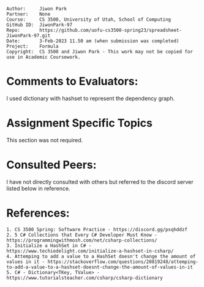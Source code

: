 ﻿
```
Author:     Jiwon Park
Partner:    None
Course:     CS 3500, University of Utah, School of Computing
GitHub ID:  JiwonPark-97
Repo:       https://github.com/uofu-cs3500-spring23/spreadsheet-JiwonPark-97.git
Date:       3-Feb-2023 11.50 am (when submission was completed) 
Project:    Formula
Copyright:  CS 3500 and Jiwon Park - This work may not be copied for use in Academic Coursework.
```

# Comments to Evaluators:

I used dictionary with hashset to represent the dependency graph.

# Assignment Specific Topics

This section was not required.

# Consulted Peers:

I have not directly consulted with others but referred to the discord server listed below in reference.

# References:

    1. CS 3500 Spring: Software Practice - https://discord.gg/psqhddzf
    2. 5 C# Collections that Every C# Developer Must Know - https://programmingwithmosh.com/net/csharp-collections/
    3. Initialize a HashSet in C# - https://www.techiedelight.com/initialize-a-hashset-in-csharp/
    4. Attemping to add a value to a HashSet doesn't change the amount of values in it - https://stackoverflow.com/questions/20819248/attemping-to-add-a-value-to-a-hashset-doesnt-change-the-amount-of-values-in-it
    5. C# - Dictionary<TKey, TValue> - https://www.tutorialsteacher.com/csharp/csharp-dictionary
